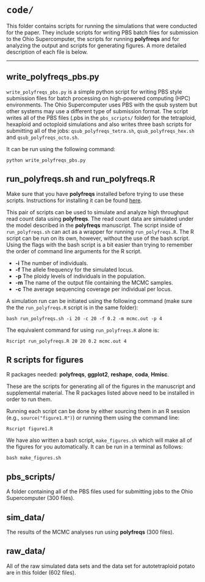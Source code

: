 # `code/`

This folder contains scripts for running the simulations that were conducted for the paper. 
They include scripts for writing PBS batch files for submission to the Ohio Supercomputer, the scripts for running **polyfreqs** and for analyzing the output and 
scripts for generating figures. 
A more detailed description of each file is below.

--------

## write_polyfreqs_pbs.py

`write_polyfreqs_pbs.py` is a simple python script for writing PBS style submission files for batch processing on high-powered computing (HPC) environments. 
The Ohio Supercomputer uses PBS with the qsub system but other systems may use a different type of submission format. 
The script writes all of the PBS files (.pbs in the `pbs_scripts/` folder) for the tetraploid, hexaploid and octoploid simulations and also writes three bash scripts for submitting all of the jobs: 
`qsub_polyfreqs_tetra.sh`, `qsub_polyfreqs_hex.sh` and `qsub_polyfreqs_octo.sh`.

It can be run using the following command:

```
python write_polyfreqs_pbs.py
```


## run_polyfreqs.sh and run_polyfreqs.R

Make sure that you have **polyfreqs** installed before trying to use these scripts. 
Instructions for installing it can be found <a href="https://github.com/pblischak/polyfreqs" target="_blank">here</a>.

This pair of scripts can be used to simulate and analyze high throughput read count data using **polyfreqs**. 
The read count data are simulated under the model described in the **polyfreqs** manuscript.
The script inside of `run_polyfreqs.sh` can act as a wrapper for running `run_polyfreqs.R`. 
The R script can be run on its own, however, without the use of the bash script. 
Using the flags with the bash script is a bit easier than trying to remember the order of command line arguments for the R script.

* **-i**    The number of individuals.
* **-f**    The allele frequency for the simulated locus.
* **-p**    The ploidy levels of individuals in the population.
* **-m**    The name of the output file containing the MCMC samples.
* **-c**    The average sequencing coverage per individual per locus.

A simulation run can be initiated using the following command (make sure the the `run_polyfreqs.R` script is in the same folder):

```
bash run_polyfreqs.sh -i 20 -c 20 -f 0.2 -m mcmc.out -p 4
```

The equivalent command for using `run_polyfreqs.R` alone is:

```
Rscript run_polyfreqs.R 20 20 0.2 mcmc.out 4
```


## R scripts for figures

R packages needed: **polyfreqs**, **ggplot2**, **reshape**, **coda**, **Hmisc**.

These are the scripts for generating all of the figures in the manuscript and supplemental material. 
The R packages listed above need to be installed in order to run them. 

Running each script can be done by either sourcing them in an R session (e.g., `source("figure1.R")`) or running them using the command line:

```
Rscript figure1.R
```

We have also written a bash script, `make_figures.sh` which will make all of the figures for you automatically. 
It can be run in a terminal as follows:

```
bash make_figures.sh
```

## pbs_scripts/

A folder containing all of the PBS files used for submitting jobs to the Ohio Supercomputer (300 files).

## sim_data/

The results of the MCMC analyses run using **polyfreqs** (300 files).

## raw_data/

All of the raw simulated data sets and the data set for autotetraploid potato are in this folder (602 files).